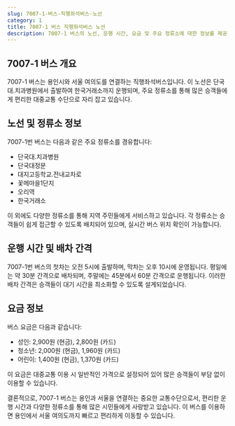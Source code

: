 ```yaml
---
slug: 7007-1-버스-직행좌석버스-노선
category: 1
title: 7007-1 버스 직행좌석버스 노선
description: 7007-1 버스의 노선, 운행 시간, 요금 및 주요 정류소에 대한 정보를 제공합니다.
---
```

## 7007-1 버스 개요

7007-1 버스는 용인시와 서울 여의도를 연결하는 직행좌석버스입니다. 이 노선은 단국대.치과병원에서 출발하여 한국거래소까지 운행되며, 주요 정류소를 통해 많은 승객들에게 편리한 대중교통 수단으로 자리 잡고 있습니다.

## 노선 및 정류소 정보

7007-1번 버스는 다음과 같은 주요 정류소를 경유합니다:

- 단국대.치과병원
- 단국대정문
- 대지고등학교.전내교차로
- 꽃메마을1단지
- 오리역
- 한국거래소

이 외에도 다양한 정류소를 통해 지역 주민들에게 서비스하고 있습니다. 각 정류소는 승객들이 쉽게 접근할 수 있도록 배치되어 있으며, 실시간 버스 위치 확인이 가능합니다.

## 운행 시간 및 배차 간격

7007-1번 버스의 첫차는 오전 5시에 출발하며, 막차는 오후 10시에 운영됩니다. 평일에는 약 30분 간격으로 배차되며, 주말에는 45분에서 60분 간격으로 운행됩니다. 이러한 배차 간격은 승객들이 대기 시간을 최소화할 수 있도록 설계되었습니다.

## 요금 정보

버스 요금은 다음과 같습니다:

- 성인: 2,900원 (현금), 2,800원 (카드)
- 청소년: 2,000원 (현금), 1,960원 (카드)
- 어린이: 1,400원 (현금), 1,370원 (카드)

이 요금은 대중교통 이용 시 일반적인 가격으로 설정되어 있어 많은 승객들이 부담 없이 이용할 수 있습니다.

결론적으로, 7007-1 버스는 용인과 서울을 연결하는 중요한 교통수단으로서, 편리한 운행 시간과 다양한 정류소를 통해 많은 시민들에게 사랑받고 있습니다. 이 버스를 이용하면 용인에서 서울 여의도까지 빠르고 편리하게 이동할 수 있습니다.